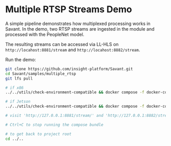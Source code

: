 # Multiple RTSP Streams Demo

A simple pipeline demonstrates how multiplexed processing works in Savant. In the demo, two RTSP streams are ingested in the module and processed with the PeopleNet model. 

The resulting streams can be accessed via LL-HLS on `http://locahost:8881/stream` and `http://locahost:8882/stream`.

Run the demo:

```bash
git clone https://github.com/insight-platform/Savant.git
cd Savant/samples/multiple_rtsp
git lfs pull

# if x86
../../utils/check-environment-compatible && docker compose -f docker-compose.x86.yml up

# if Jetson
../../utils/check-environment-compatible && docker compose -f docker-compose.l4t.yml up

# visit 'http://127.0.0.1:8881/stream/' and 'http://127.0.0.1:8882/stream/' to see how it works

# Ctrl+C to stop running the compose bundle

# to get back to project root
cd ../..
```

